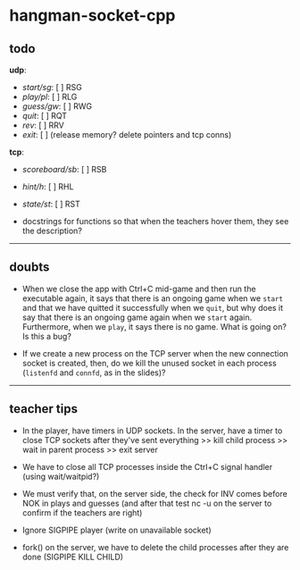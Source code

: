 # hangman-socket-cpp

## todo

**udp**:

- _start/sg_: [ ] RSG
- _play/pl_: [ ] RLG
- _guess/gw_: [ ] RWG
- _quit_: [ ] RQT
- _rev_: [ ] RRV
- _exit_: [ ] (release memory? delete pointers and tcp conns)

**tcp**:

- _scoreboard/sb_: [ ] RSB
- _hint/h_: [ ] RHL
- _state/st_: [ ] RST

- docstrings for functions so that when the teachers hover them, they see the description?

---

## doubts

- When we close the app with Ctrl+C mid-game and then run the executable again, it says that there is an ongoing game when we `start` and that we have quitted it successfully when we `quit`, but why does it say that there is an ongoing game again when we `start` again. Furthermore, when we `play`, it says there is no game. What is going on? Is this a bug?

- If we create a new process on the TCP server when the new connection socket is created, then, do we kill the unused socket in each process (`listenfd` and `connfd`, as in the slides)?

---

## teacher tips

- In the player, have timers in UDP sockets. In the server, have a timer to close TCP sockets after they've sent everything >> kill child process >> wait in parent process >> exit server

- We have to close all TCP processes inside the Ctrl+C signal handler (using wait/waitpid?)

- We must verify that, on the server side, the check for INV comes before NOK in plays and guesses (and after that test nc -u on the server to confirm if the teachers are right)

- Ignore SIGPIPE player (write on unavailable socket)

- fork() on the server, we have to delete the child processes after they are done (SIGPIPE KILL CHILD)
